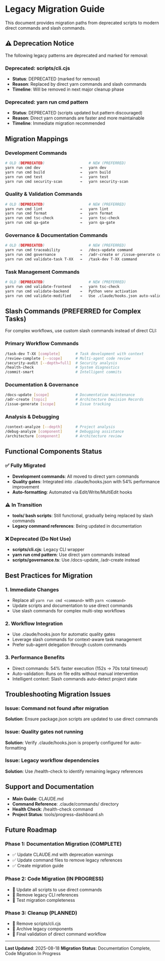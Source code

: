 # Legacy Migration Guide

This document provides migration paths from deprecated scripts to modern direct commands and slash commands.

## ⚠️ Deprecation Notice

The following legacy patterns are deprecated and marked for removal:

### Deprecated: scripts/cli.cjs
- **Status**: DEPRECATED (marked for removal)
- **Reason**: Replaced by direct yarn commands and slash commands
- **Timeline**: Will be removed in next major cleanup phase

### Deprecated: yarn run cmd pattern
- **Status**: DEPRECATED (scripts updated but pattern discouraged)
- **Reason**: Direct yarn commands are faster and more maintainable
- **Timeline**: Immediate migration recommended

## Migration Mappings

### Development Commands
```bash
# OLD (DEPRECATED)                    # NEW (PREFERRED)
yarn run cmd dev                  →   yarn dev
yarn run cmd build                →   yarn build  
yarn run cmd test                 →   yarn test
yarn run cmd security-scan        →   yarn security-scan
```

### Quality & Validation Commands
```bash
# OLD (DEPRECATED)                    # NEW (PREFERRED)
yarn run cmd lint                 →   yarn lint
yarn run cmd format               →   yarn format
yarn run cmd tsc-check            →   yarn tsc-check
yarn run cmd qa-gate              →   yarn qa-gate
```

### Governance & Documentation Commands
```bash
# OLD (DEPRECATED)                    # NEW (PREFERRED)
yarn run cmd traceability         →   /docs-update command
yarn run cmd governance           →   /adr-create or /issue-generate commands
yarn run cmd validate-task T-XX   →   /task-dev T-XX command
```

### Task Management Commands
```bash
# OLD (DEPRECATED)                    # NEW (PREFERRED)
yarn run cmd validate-frontend    →   yarn tsc-check
yarn run cmd validate-backend     →   Python venv activation
yarn run cmd validate-modified    →   Use .claude/hooks.json auto-validation
```

## Slash Commands (PREFERRED for Complex Tasks)

For complex workflows, use custom slash commands instead of direct CLI:

### Primary Workflow Commands
```bash
/task-dev T-XX [complete]       # Task development with context
/review-complete [--scope]      # Multi-agent code review
/security-audit [--depth=full]  # Security analysis
/health-check                   # System diagnostics
/commit-smart                   # Intelligent commits
```

### Documentation & Governance
```bash
/docs-update [scope]            # Documentation maintenance
/adr-create [topic]             # Architecture Decision Records
/issue-generate [scope]         # Issue tracking
```

### Analysis & Debugging
```bash
/context-analyze [--depth]      # Project analysis
/debug-analyze [component]      # Debugging assistance
/architecture [component]       # Architecture review
```

## Functional Components Status

### ✅ Fully Migrated
- **Development commands**: All moved to direct yarn commands
- **Quality gates**: Integrated into .claude/hooks.json with 54% performance improvement
- **Auto-formatting**: Automated via Edit/Write/MultiEdit hooks

### ⚠️ In Transition
- **tools/ bash scripts**: Still functional, gradually being replaced by slash commands
- **Legacy command references**: Being updated in documentation

### ❌ Deprecated (Do Not Use)
- **scripts/cli.cjs**: Legacy CLI wrapper
- **yarn run cmd pattern**: Use direct yarn commands instead
- **scripts/governance.ts**: Use /docs-update, /adr-create instead

## Best Practices for Migration

### 1. Immediate Changes
- Replace all `yarn run cmd <command>` with `yarn <command>`
- Update scripts and documentation to use direct commands
- Use slash commands for complex multi-step workflows

### 2. Workflow Integration
- Use .claude/hooks.json for automatic quality gates
- Leverage slash commands for context-aware task management
- Prefer sub-agent delegation through custom commands

### 3. Performance Benefits
- Direct commands: 54% faster execution (152s → 70s total timeout)
- Auto-validation: Runs on file edits without manual intervention
- Intelligent context: Slash commands auto-detect project state

## Troubleshooting Migration Issues

### Issue: Command not found after migration
**Solution**: Ensure package.json scripts are updated to use direct commands

### Issue: Quality gates not running
**Solution**: Verify .claude/hooks.json is properly configured for auto-formatting

### Issue: Legacy workflow dependencies
**Solution**: Use /health-check to identify remaining legacy references

## Support and Documentation

- **Main Guide**: CLAUDE.md
- **Command Reference**: .claude/commands/ directory
- **Health Check**: /health-check command
- **Project Status**: tools/progress-dashboard.sh

## Future Roadmap

### Phase 1: Documentation Migration (COMPLETE)
- ✅ Update CLAUDE.md with deprecation warnings
- ✅ Update command files to remove legacy references
- ✅ Create migration guide

### Phase 2: Code Migration (IN PROGRESS)
- 🔄 Update all scripts to use direct commands
- 🔄 Remove legacy CLI references
- 🔄 Test migration completeness

### Phase 3: Cleanup (PLANNED)
- 🔲 Remove scripts/cli.cjs
- 🔲 Archive legacy components
- 🔲 Final validation of direct command workflow

---

**Last Updated**: 2025-08-18
**Migration Status**: Documentation Complete, Code Migration In Progress
